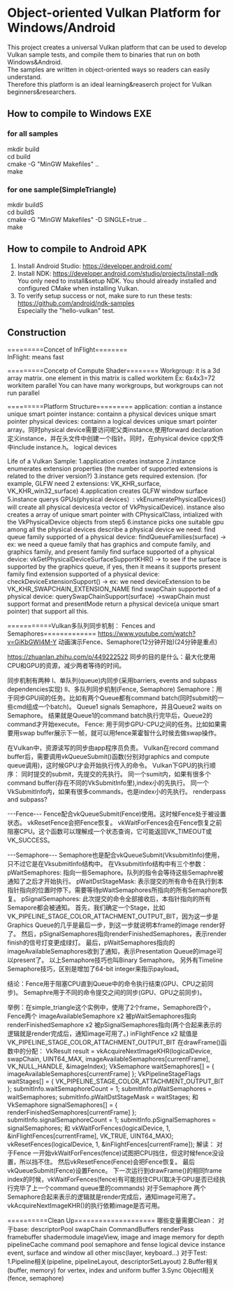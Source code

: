 # Object-oriented Vulkan Platform for Windows/Android
This project creates a universal Vulkan platform that can be used to develop Vulkan sample tests, and compile them to binaries that run on both Windows&Android.  
The samples are written in object-oriented ways so readers can easily understand.  
Therefore this platform is an ideal learning&reaserch project for Vulkan beginners&researchers.   

## How to compile to Windows EXE
### for all samples
mkdir build  
cd build  
cmake -G "MinGW Makefiles" ..   
make  

### for one sample(SimpleTriangle)
mkdir buildS  
cd buildS  
cmake -G "MinGW Makefiles" -D SINGLE=true ..  
make  

## How to compile to Android APK
1. Install Android Studio: https://developer.android.com/  
1. Install NDK: https://developer.android.com/studio/projects/install-ndk  
   You only need to install&setup NDK. You should already installed and configured CMake when installing Vulkan.  
1. To verify setup success or not, make sure to run these tests: https://github.com/android/ndk-samples  
   Especially the "hello-vulkan" test.  
  



## Construction
=========Concet of InFlight========  
InFlight: means fast




=========Concetp of Compute Shader========
Workgroup: it is a 3d array matrix. one element in this matrix is called workitem
Ex: 6x4x3=72 workitem parallel
You can have many workgroups, but workgroups can not run parallel


=========Platform Structure=========
application: contian a instance unique smart pointer
instance: containn a physical devices unique smart pointer
physical devices: containn  a logical devices unique smart pointer array。同时physical device需要访问呢父类instance,使用forward declaration定义instance，并在头文件中创建一个指针。同时，在physical device cpp文件中include instance.h。
logical devices

Life of a Vulkan Sample:
1.application creates instance
2.instance enumerates extension properties (the number of supported extensions is related to the driver version?)
3.instance gets required extension. (for example, GLFW need 2 extensions: VK_KHR_surface, VK_KHR_win32_surface)
4.application creates GLFW window surface
5.instance querys GPUs(physical devices）: vkEnumeratePhysicalDevices() will create all physical devices(a vector of VkPhysicalDevice). 
instance also creates a array of unique smart pointer with CPhysicalClass, intialized with the VkPhysicalDevice objects from step5
6.instance picks one suitable gpu among all the physical devices
describe a physical device we need: 
find queue family supported of a physical device: findQueueFamilies(surface)				-> ex: we need a queue family that has graphics and compute family, and graphics family, and present family
find surface supported of a physical device: vkGetPhysicalDeviceSurfaceSupportKHR()			-> to see if the surface is supported by the graphics queue, if yes, then it means it supports present family
find extension supported of a physical device: checkDeviceExtensionSupport()				-> ex: we need deviceExtension to be VK_KHR_SWAPCHAIN_EXTENSION_NAME
find swapChain supported of a physical device: querySwapChainSupport(surface)				->swapChain must support format and presentMode
return a physical device(a unique smart pointer) that support all this.


===========Vulkan多队列同步机制： Fences and Semaphores=============
https://www.youtube.com/watch?v=GiKbGWI4M-Y
动画演示Fence、Semaphore(12分钟开始)(24分钟是重点)

https://zhuanlan.zhihu.com/p/449222522
同步的目的是什么：最大化使用CPU和GPU的资源，减少两者等待的时间。

同步机制有两种
I、单队列(queue)内同步(采用barriers, events and subpass dependencies实现)
II、多队列同步机制(Fence, Semaphore)
Semaphore：用于同步GPU间的任务。比如有两个Queue都有command batch(同时submit的一些cmd组成一个batch)。
Queue1 signals Semaphore，并且Queue2 waits on Semaphore。
结果就是Queue1的command batch执行完毕后，Queue2的command才开始execute。
Fence: 用于同步GPU-CPU之间的任务。比如如果需要用swap buffer展示下一帧，就可以用fence莱霍智什么时候去做swap操作。

在Vulkan中，资源读写的同步由app程序员负责。
Vulkan在record command buffer后，需要调用vkQueueSubmit()函数(分别对graphics and compute queue调用)，这时候GPU才会开始执行传入的命令。
Vulkan下GPU的执行顺序：
同时提交的submit，先提交的先执行。
同一个sumit内，如果有很多个command buffer(存在不同的VkSubmitInfo里),index小的先执行。
同一个VkSubmitInfo内，如果有很多commands，也是index小的先执行。
renderpass and subpass?

---Fence---
Fence配合vkQueueSubmit(Fence)使用。这时候Fence处于被设置状态。
vkResetFence会把Fence恢复。
vkWaitForFences会在Fence恢复之前阻塞CPU。这个函数可以理解成一个状态查询，它可能返回VK_TIMEOUT或VK_SUCCESS。

---Semaphore---
Semaphore也是配合vkQueueSubmit(VksubmitInfo)使用，只不过它是在VksubmitInfo结构中。
在VksubmitInfo结构中有三个参数：
pWaitSemaphores: 指向一些Semaphore。队列的指令会等待这些Semaphre被通知了之后才开始执行。
pWaitDstStageMask: 表示提交的所有命令在执行到本指针指向的位置时停下。需要等待pWaitSemaphores所指向的所有Semaphore恢复。 
pSignalSemaphores: 此次提交的命令全部接收后，本指针指向的所有Semapore都会被通知。
首先，我们确定一个Stage，比如VK_PIPELINE_STAGE_COLOR_ATTACHMENT_OUTPUT_BIT，因为这一步是Graphics Queue的几乎是最后一步，到这一步就说明本frame的image render好了。
然后，pSignalSemaphores指向renderFinishedSemaphores，表示render finish的信号灯变更成绿灯。
最后，pWaitSemaphores指向的imageAvailableSemaphores收到了通知，表示Presentation Queue的image可以present了。
以上Semaphore技巧也叫Binary Semaphore。
另外有Timeline Semaphore技巧，区别是增加了64-bit integer来指示payload。

结论：Fence用于阻塞CPU直到Queue中的命令执行结束(GPU、CPU之前同步)。
Semaphre用于不同的命令提交之间的同步(GPU、GPU之前同步)。

举例：在simple_triangle这个实例中，使用了2个frame，Semaphore四个，Fence两个
imageAvailableSemaphore x2 被pWaitSemaphores指向
renderFinishedSemaphore x2 被pSignalSemaphores指向(两个合起来表示的逻辑就是render完成后，通知image可用了。)
inFlightFence x2 赋值是VK_PIPELINE_STAGE_COLOR_ATTACHMENT_OUTPUT_BIT
在drawFrame()函数中的分配：
VkResult result = vkAcquireNextImageKHR(logicalDevice, swapChain, UINT64_MAX, imageAvailableSemaphores[currentFrame], VK_NULL_HANDLE, &imageIndex);
VkSemaphore waitSemaphores[] = { imageAvailableSemaphores[currentFrame] };
VkPipelineStageFlags waitStages[] = { VK_PIPELINE_STAGE_COLOR_ATTACHMENT_OUTPUT_BIT };
submitInfo.waitSemaphoreCount = 1;
submitInfo.pWaitSemaphores = waitSemaphores;
submitInfo.pWaitDstStageMask = waitStages;
和
VkSemaphore signalSemaphores[] = { renderFinishedSemaphores[currentFrame] };
submitInfo.signalSemaphoreCount = 1;
submitInfo.pSignalSemaphores = signalSemaphores;
和
vkWaitForFences(logicalDevice, 1, &inFlightFences[currentFrame], VK_TRUE, UINT64_MAX);
vkResetFences(logicalDevice, 1, &inFlightFences[currentFrame]);
解读：
对于Fence
一开始vkWaitForFences(fence)试图把CPU挡住，但这时候fence没设置，所以挡不住。
然后vkResetFence(Fence)会把Fence恢复。
最后vkQueueSubmit(Fence)设置Fence。
下一次运行到drawFrame()的相同frame index的时候，vkWaitForFences(fence)有可能挡住CPU(取决于GPU是否已经执行完毕了上一个command queue里的commands)
对于Semaphore
两个Semaphore合起来表示的逻辑就是render完成后，通知image可用了。
vkAcquireNextImageKHR()的执行依赖image是否可用。



==========Clean Up====================
哪些变量需要Clean：
对于base:
descriptorPool
swapChain
CommandBuffers
renderPass
framebuffer
shadermodule
imageView, image and image memory for depth
pipelineCache
command pool
semaphore and fense
logical device
instance
event, surface and window
all other misc(layer, keyboard...)
对于Test: 
1.Pipeline相关(pipeline, pipelineLayout, descriptorSetLayout)
2.Buffer相关(buffer, memory) for vertex, index and uniform buffer
3.Sync Object相关(fence, semaphore)





